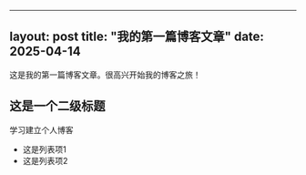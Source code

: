    ---
   layout: post
   title: "我的第一篇博客文章"
   date: 2025-04-14
   ---

   这是我的第一篇博客文章。很高兴开始我的博客之旅！

   ## 这是一个二级标题

   学习建立个人博客

   - 这是列表项1
   - 这是列表项2
